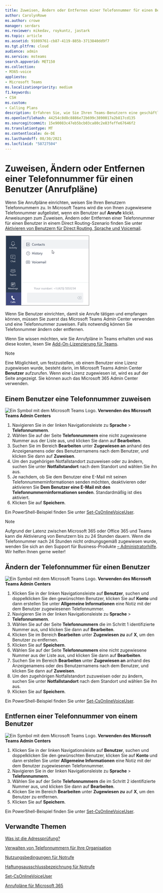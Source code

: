 ```yaml
---
title: Zuweisen, Ändern oder Entfernen einer Telefonnummer für einen Benutzer
author: CarolynRowe
ms.author: crowe
manager: serdars
ms.reviewer: mikedav, roykuntz, jastark
ms.topic: article
ms.assetid: 91089761-cb87-4119-885b-3713840dd9f7
ms.tgt.pltfrm: cloud
audience: admin
ms.service: msteams
search.appverid: MET150
ms.collection:
- M365-voice
appliesto:
- Microsoft Teams
ms.localizationpriority: medium
f1.keywords:
- CSH
ms.custom:
- Calling Plans
description: Erfahren Sie, wie Sie Ihren Teams-Benutzern eine geschäftliche Telefonnummer zuweisen oder diese ändern oder entfernen können, damit Unternehmen und Kunden von außerhalb anrufen können.
ms.openlocfilehash: 44254c8d8c8886e72b699c3890017a2b817cd135
ms.sourcegitcommit: 15e90083c47eb5bcb03ca80c2e83feffe67646f2
ms.translationtype: MT
ms.contentlocale: de-DE
ms.lasthandoff: 08/30/2021
ms.locfileid: "58727504"
---
```

# <a name="assign-change-or-remove-a-phone-number-for-a-user-calling-plans"></a>Zuweisen, Ändern oder Entfernen einer Telefonnummer für einen Benutzer (Anrufpläne)

Wenn Sie Anrufpläne einrichten, weisen Sie Ihren Benutzern Telefonnummern zu. In Microsoft Teams wird die von Ihnen zugewiesene Telefonnummer aufgelistet, wenn ein Benutzer auf **Anrufe** klickt. Anweisungen zum Zuweisen, Ändern oder Entfernen einer Telefonnummer für einen Benutzer in einem Direct Routing-Szenario finden Sie unter [Aktivieren von Benutzern für Direct Routing, Sprache und Voicemail](./direct-routing-enable-users.md).

![Telefonnummer des Benutzers, die in Microsoft Teams angezeigt wird.](media/teams-phone-number.png)

Wenn Sie Benutzer einrichten, damit sie Anrufe tätigen und empfangen können, müssen Sie zuerst das Microsoft Teams Admin Center verwenden und eine Telefonnummer zuweisen. Falls notwendig können Sie Telefonnummer ändern oder entfernen.
  
Wenn Sie wissen möchten, wie Sie Anrufpläne in Teams erhalten und was diese kosten, lesen Sie [Add-On-Lizenzierung für Teams](./teams-add-on-licensing/microsoft-teams-add-on-licensing.md).
  
> [!NOTE]
> Eine Möglichkeit, um festzustellen, ob einem Benutzer eine Lizenz zugewiesen wurde, besteht darin, im Microsoft Teams Admin Center **Benutzer** aufzurufen. Wenn eine Lizenz zugewiesen ist, wird es auf der Seite angezeigt.  Sie können auch das Microsoft 365 Admin Center verwenden.
  
## <a name="assign-a-phone-number-to-a-user"></a>Einem Benutzer eine Telefonnummer zuweisen
 
![Ein Symbol mit dem Microsoft Teams Logo.](media/teams-logo-30x30.png) **Verwenden des Microsoft Teams Admin Centers**
    
1. Navigieren Sie in der linken Navigationsleiste zu **Sprache** > **Telefonnummern**.
2. Wählen Sie auf der Seite **Telefonnummern** eine nicht zugewiesene Nummer aus der Liste aus, und klicken Sie dann auf **Bearbeiten**.  
3. Suchen Sie im Bereich **Bearbeiten** unter **Zugewiesen an** anhand des Anzeigenamens oder des Benutzernamens nach dem Benutzer, und klicken Sie dann auf **Zuweisen**.
4. Um den zugehörigen Notfallstandort zuzuweisen oder zu ändern, suchen Sie unter **Notfallstandort** nach dem Standort und wählen Sie ihn aus.
5. Je nachdem, ob Sie dem Benutzer eine E-Mail mit seinen Telefonnummerninformationen senden möchten, deaktivieren oder aktivieren Sie **Dem Benutzer eine E-Mail mit den Telefonnummerninformationen senden**. Standardmäßig ist dies aktiviert. 
6. Klicken Sie auf **Speichern**.

Ein PowerShell-Beispiel finden Sie unter [Set-CsOnlineVoiceUser](/powershell/module/skype/set-csonlinevoiceuser).

> [!NOTE]
> Aufgrund der Latenz zwischen Microsoft 365 oder Office 365 und Teams kann die Aktivierung von Benutzern bis zu 24 Stunden dauern. Wenn die Telefonnummer nach 24 Stunden nicht ordnungsgemäß zugewiesen wurde, wenden Sie sich an den Support für Business-Produkte [– Administratorhilfe](/microsoft-365/admin/contact-support-for-business-products). Wir helfen Ihnen gerne weiter!

  
## <a name="change-a-phone-number-for-a-user"></a>Ändern der Telefonnummer für einen Benutzer
 
![Ein Symbol mit dem Microsoft Teams Logo.](media/teams-logo-30x30.png) **Verwenden des Microsoft Teams Admin Centers**
    
1. Klicken Sie in der linken Navigationsleiste auf **Benutzer**, suchen und doppelklicken Sie den gewünschten Benutzer, klicken Sie auf **Konto** und dann erstellen Sie unter **Allgemeine Informationen** eine Notiz mit der dem Benutzer zugewiesenen Telefonnummer.
2. Navigieren Sie in der linken Navigationsleiste zu **Sprache** > **Telefonnummern**.
3. Wählen Sie auf der Seite **Telefonnummern** die im Schritt 1 identifizierte Nummer aus, und klicken Sie dann auf **Bearbeiten**.  
4. Klicken Sie im Bereich **Bearbeiten** unter **Zugewiesen zu** auf **X**, um den Benutzer zu entfernen.
5. Klicken Sie auf **Speichern**.
6. Wählen Sie auf der Seite **Telefonnummern** eine nicht zugewiesene Nummer aus der Liste aus, und klicken Sie dann auf **Bearbeiten**.  
7. Suchen Sie im Bereich **Bearbeiten** unter **Zugewiesen an** anhand des Anzeigenamens oder des Benutzernamens nach dem Benutzer, und klicken Sie dann auf **Zuweisen**.
8. Um den zugehörigen Notfallstandort zuzuweisen oder zu ändern, suchen Sie unter **Notfallstandort** nach dem Standort und wählen Sie ihn aus.
9. Klicken Sie auf **Speichern**.

Ein PowerShell-Beispiel finden Sie unter [Set-CsOnlineVoiceUser](/powershell/module/skype/set-csonlinevoiceuser).

## <a name="remove-a-phone-number-from-a-user"></a>Entfernen einer Telefonnummer von einem Benutzer
 
![Ein Symbol mit dem Microsoft Teams Logo.](media/teams-logo-30x30.png) **Verwenden des Microsoft Teams Admin Centers**

1. Klicken Sie in der linken Navigationsleiste auf **Benutzer**, suchen und doppelklicken Sie den gewünschten Benutzer, klicken Sie auf **Konto** und dann erstellen Sie unter **Allgemeine Informationen** eine Notiz mit der dem Benutzer zugewiesenen Telefonnummer.
2. Navigieren Sie in der linken Navigationsleiste zu **Sprache** > **Telefonnummern**.
3. Wählen Sie auf der Seite **Telefonnummern** die im Schritt 2 identifizierte Nummer aus, und klicken Sie dann auf **Bearbeiten**.  
4. Klicken Sie im Bereich **Bearbeiten** unter **Zugewiesen zu** auf **X**, um den Benutzer zu entfernen.
5. Klicken Sie auf **Speichern**.

Ein PowerShell-Beispiel finden Sie unter [Set-CsOnlineVoiceUser](/powershell/module/skype/set-csonlinevoiceuser).

## <a name="related-topics"></a>Verwandte Themen

[Was ist die Adressprüfung?](/skypeforbusiness/what-are-calling-plans-in-office-365/what-is-address-validation)

[Verwalten von Telefonnummern für Ihre Organisation](/microsoftteams/manage-phone-numbers-for-your-organization)

[Nutzungsbedingungen für Notrufe](./emergency-calling-terms-and-conditions.md)

[Haftungsausschlussbezeichnung für Notrufe](https://github.com/MicrosoftDocs/OfficeDocs-SkypeForBusiness/blob/live/Teams/downloads/emergency-calling/emergency-calling-label-(en-us)-(v.1.0).zip?raw=true)

[Set-CsOnlineVoiceUser](/powershell/module/skype/set-csonlinevoiceuser)

[Anrufpläne für Microsoft 365](./calling-plans-for-office-365.md)
